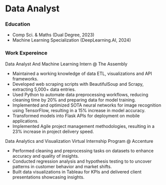# Data Analyst

### Education
 - Comp Sci. & Maths (Dual Degree, 2023)
 - Machine Learning Specialization (DeepLearning.AI, 2024)

### Work Expereince
Data Analyst And Machine Learning Intern @ The Assembly
 - Maintained a working knowledge of data ETL, visualizations and API frameworks.
 - Developed web scraping scripts with BeautifulSoup and Scrapy, extracting 5,000+ data entries.
 - Used Python to automate data preprocessing workflows, reducing cleaning time by 20% and preparing data for model training.
 - Implemented and optimized SOTA neural networks for image recognition using TensorFlow, resulting in a 15% increase in model accuracy.
 - Transformed models into Flask APIs for deployment on mobile applications.
 - Implemented Agile project management methodologies, resulting in a 23% increase in project delivery speed.

Data Analytics and Visualization Virtual Internship Program @ Accenture
 - Performed cleaning and preprocessing tasks on datasets to enhance accuracy and quality of insights.
 - Conducted regression analysis and hypothesis testing to to uncover patterns in customer behavior and market shifts.
 - Built data visualizations in Tableau for KPIs and delivered client presentations showcasing insights.
